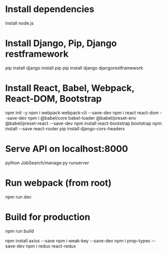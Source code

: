 # Install dependencies
install node.js


# Install Django, Pip, Django restframework
pip install django
install pip
pip install django djangorestframework


# Install React, Babel, Webpack, React-DOM, Bootstrap
npm init -y
npm i webpack webpack-cli --save-dev
npm i react react-dom --save-dev
npm i @babel/core babel-loader @babel/preset-env @babel/preset-react --save-dev
npm install react-bootstrap bootstrap
npm install --save react-router
pip install django-cors-headers


# Serve API on localhost:8000
python JobSearch/manage.py runserver


# Run webpack (from root)
npm run dev


# Build for production
npm run build


npm install axios --save
npm i weak-key --save-dev
npm i prop-types --save-dev
npm i redux react-redux